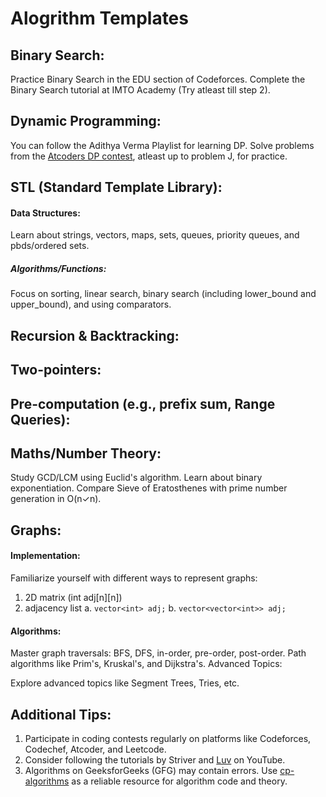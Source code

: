 ﻿# Alogrithm Templates

## Binary Search:

Practice Binary Search in the EDU section of Codeforces.
Complete the Binary Search tutorial at IMTO Academy (Try atleast till step 2).

## Dynamic Programming:

You can follow the Adithya Verma Playlist for learning DP.
Solve problems from the [Atcoders DP contest](https://atcoder.jp/contests/dp/tasks), atleast up to problem J, for practice.

## STL (Standard Template Library):
#### Data Structures:
Learn about strings, vectors, maps, sets, queues, priority queues, and pbds/ordered sets.
##### Algorithms/Functions:
Focus on sorting, linear search, binary search (including lower_bound and upper_bound), and using comparators.

## Recursion & Backtracking:

## Two-pointers:

## Pre-computation (e.g., prefix sum, Range Queries):

## Maths/Number Theory:

Study GCD/LCM using Euclid's algorithm.
Learn about binary exponentiation.
Compare Sieve of Eratosthenes with prime number generation in O(n✓n).

## Graphs:
#### Implementation:
Familiarize yourself with different ways to represent graphs: 
1. 2D matrix  (int adj[n][n])
2. adjacency list
a. ``vector<int> adj;``
b. ``vector<vector<int>> adj;``
  
#### Algorithms:

Master graph traversals: BFS, DFS, in-order, pre-order, post-order.
Path algorithms like Prim's, Kruskal's, and Dijkstra's.
Advanced Topics:

Explore advanced topics like Segment Trees, Tries, etc.

## Additional Tips:
1. Participate in coding contests regularly on platforms like Codeforces, Codechef, Atcoder, and Leetcode.
2. Consider following the tutorials by Striver and [Luv](https://youtube.com/playlist?list=PLauivoElc3ggagradg8MfOZreCMmXMmJ-) on YouTube.
3. Algorithms on GeeksforGeeks (GFG) may contain errors. Use [cp-algorithms](cp-algorithms.com) as a reliable resource for algorithm code and theory.
